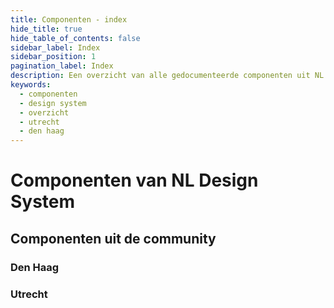 ```yaml
---
title: Componenten - index
hide_title: true
hide_table_of_contents: false
sidebar_label: Index
sidebar_position: 1
pagination_label: Index
description: Een overzicht van alle gedocumenteerde componenten uit NL Design System
keywords:
  - componenten
  - design system
  - overzicht
  - utrecht
  - den haag
---
```


<!-- MDX om een mooi gerenderd overzicht van onze componenten te tonen? -->

# Componenten van NL Design System

## Componenten uit de community

### Den Haag

### Utrecht
